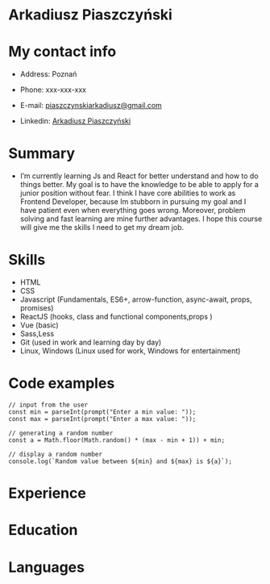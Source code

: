 # Arkadiusz Piaszczyński

# My contact info

- Address: Poznań

- Phone: xxx-xxx-xxx

- E-mail: piaszczynskiarkadiusz@gmail.com

- Linkedin: [Arkadiusz Piaszczyński](https://www.linkedin.com/in/arkadiusz-piaszczy%C5%84ski-a2b81019b/)

# Summary

- I’m currently learning Js and React for better understand and how to do things better. My goal is to have the knowledge to be able to apply for a junior position without fear. I think I have core abilities to work as Frontend Developer, because Im stubborn in pursuing my goal and I have patient even when everything goes wrong. Moreover, problem solving and fast learning are mine further advantages. I hope this course will give me the skills I need to get my dream job.

# Skills

- HTML
- CSS
- Javascript (Fundamentals, ES6+, arrow-function, async-await, props, promises)
- ReactJS (hooks, class and functional components,props )
- Vue (basic)
- Sass,Less
- Git (used in work and learning day by day)
- Linux, Windows (Linux used for work, Windows for entertainment)

# Code examples

```
// input from the user
const min = parseInt(prompt("Enter a min value: "));
const max = parseInt(prompt("Enter a max value: "));

// generating a random number
const a = Math.floor(Math.random() * (max - min + 1)) + min;

// display a random number
console.log(`Random value between ${min} and ${max} is ${a}`);
```

# Experience

# Education

# Languages

